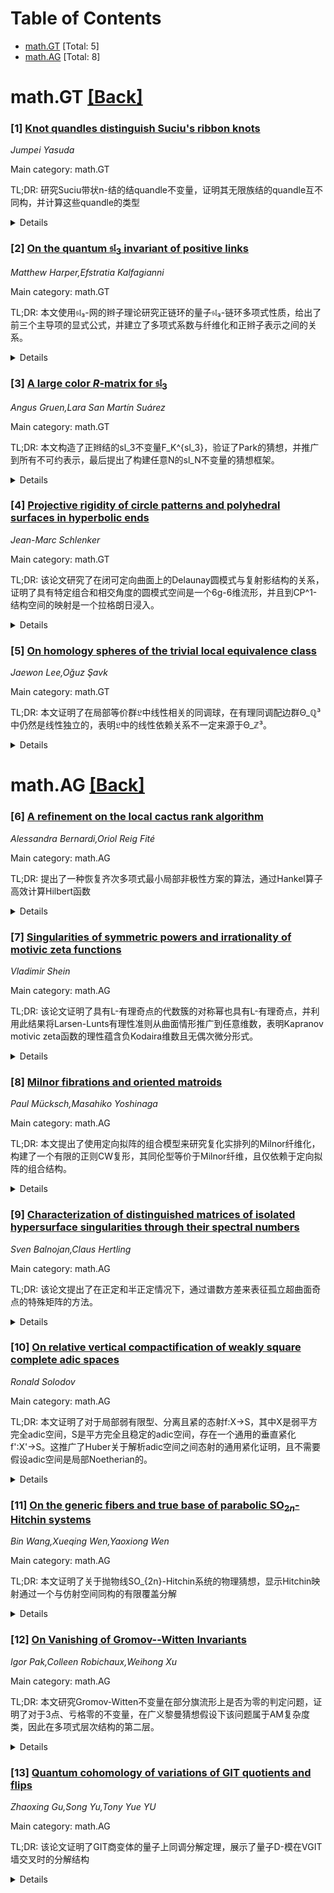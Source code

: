 <div id=toc></div>

# Table of Contents

- [math.GT](#math.GT) [Total: 5]
- [math.AG](#math.AG) [Total: 8]


<div id='math.GT'></div>

# math.GT [[Back]](#toc)

### [1] [Knot quandles distinguish Suciu's ribbon knots](https://arxiv.org/abs/2508.15129)
*Jumpei Yasuda*

Main category: math.GT

TL;DR: 研究Suciu带状n-结的结quandle不变量，证明其无限族结的quandle互不同构，并计算这些quandle的类型


<details>
  <summary>Details</summary>
Motivation: 虽然Suciu带状n-结的结群是同构的，但需要研究更精细的结quandle不变量来区分这些结

Method: 分析Suciu带状n-结的结quandle结构，通过数学证明展示其互不同构性，并计算quandle的类型

Result: 证明了Suciu带状n-结的结quandle是互不同构的，成功区分了具有同构结群的结，并计算出了这些quandle的具体类型

Conclusion: 结quandle作为比结群更精细的不变量，能够有效区分具有同构结群的结，为结分类提供了更强有力的工具

Abstract: The knot quandle is an invariant of $n$-knots. In this note, we study the
knot quandles of Suciu's ribbon $n$-knots, an infinite family of knots with
isomorphic knot groups. We prove that their knot quandles are mutually
non-isomorphic. Furthermore, we compute types of these quandles.

</details>


### [2] [On the quantum $\mathfrak{sl}_3$ invariant of positive links](https://arxiv.org/abs/2508.15153)
*Matthew Harper,Efstratia Kalfagianni*

Main category: math.GT

TL;DR: 本文使用𝔰𝔩₃-网的辫子理论研究正链环的量子𝔰𝔩₃-链环多项式性质，给出了前三个主导项的显式公式，并建立了多项式系数与纤维化和正辫子表示之间的关系。


<details>
  <summary>Details</summary>
Motivation: 研究正链环的量子𝔰𝔩₃-链环多项式的具体性质，特别是其前几个系数与链环的几何拓扑性质（如纤维化）和表示方式（如正辫子表示）之间的关系。

Method: 利用𝔰𝔩₃-网的辫子理论，通过分析正链环的正图表的图解量来推导量子多项式的前三个主导项的显式公式。

Result: 1. 给出了正链环量子𝔰𝔩₃-多项式前三个主导项的显式公式；2. 证明正链环是纤维化的当且仅当多项式第二系数等于1；3. 发现第三系数为正链环的正辫子表示提供了障碍。

Conclusion: 量子𝔰𝔩₃-链环多项式的前几个系数包含了丰富的拓扑信息，能够有效区分链环的纤维化性质和表示方式，为研究正链环的几何拓扑性质提供了新的代数工具。

Abstract: We use the skein theory of $\mathfrak{sl}_3$-webs to study the properties of
the quantum $\mathfrak{sl}_3$-link polynomial of positive links. We give
explicit formulae for the three leading terms of the polynomial on positive
links in terms of diagrammatic quantities of their positive diagrams. We show
that a positive link is fibered if and only the second coefficient of the
polynomial is equal to one. We also show that the third coefficient provides
obstructions to representing links by positive braids.

</details>


### [3] [A large color $R$-matrix for $\mathfrak{sl}_3$](https://arxiv.org/abs/2508.15171)
*Angus Gruen,Lara San Martín Suárez*

Main category: math.GT

TL;DR: 本文构造了正辫结的sl_3不变量F_K^{sl_3}，验证了Park的猜想，并推广到所有不可约表示，最后提出了构建任意N的sl_N不变量的猜想框架。


<details>
  <summary>Details</summary>
Motivation: 基于Gukov-Manolescu的早期工作和Park的猜想，需要为正辫结构造sl_3不变量，并推广到更一般的表示理论框架。

Method: 扩展第一作者关于sl_3对称表示不变量的结果，将其推广到所有不可约表示，从而构造出完整的F_K^{sl_3}不变量。

Result: 成功构造了F_K^{sl_3} ∈ ℤ[q,q⁻¹][[x,y]]，验证了Park的猜想，并为任意正辫结K提供了具体的不变量构造。

Conclusion: 建立了sl_3不变量的完整理论框架，并提出了构建任意sl_N不变量的猜想性方案，为后续研究指明了方向。

Abstract: We construct the invariant
$F_K^{\mathfrak{sl}_3}\in\mathbb{Z}[q,q^{-1}][[x,y]]$ for any positive braid
knot $K$, whose existence was conjectured by Park, building on earlier work of
Gukov--Manolescu. The main step in our work extends a result by the first
author on the invariant associated to symmetric representations of
$\mathfrak{sl}_3$ to all irreducible representations. We conclude with a
conjectural framework for constructing $F_K^{\mathfrak{sl}_N}$ for arbitrary
$N$.

</details>


### [4] [Projective rigidity of circle patterns and polyhedral surfaces in hyperbolic ends](https://arxiv.org/abs/2508.15339)
*Jean-Marc Schlenker*

Main category: math.GT

TL;DR: 该论文研究了在闭可定向曲面上的Delaunay圆模式与复射影结构的关系，证明了具有特定组合和相交角度的圆模式空间是一个6g-6维流形，并且到CP^1-结构空间的映射是一个拉格朗日浸入。


<details>
  <summary>Details</summary>
Motivation: 扩展Bonsante和Wolf关于圆填充的结果，研究更一般的Delaunay圆模式在复射影结构上的性质，通过双曲端中的理想多面体表面来重新表述问题。

Method: 使用理想多面体表面（顶点在无穷远处的表面）在双曲端中的几何表示，将圆之间的角度对应为二面角，并扩展到具有规定边长的理想多面体表面和其他类型的多面体表面。

Result: 证明了具有规定组合和相交角度的Delaunay圆模式空间是一个6g-6维流形，且到CP^1-结构空间的映射是拉格朗日浸入，这一结果可以推广到更一般的多面体表面情况。

Conclusion: 该研究成功扩展了圆填充的结果到更一般的Delaunay圆模式，并通过双曲几何的方法提供了统一的框架，为复射影结构和圆模式之间的关系提供了新的几何见解。

Abstract: Let $S$ be a closed, orientable surface of genus $g\geq 2$. We consider
Delaunay circle patterns on $S$ equipped with a complex projective structure.
We prove that the space of complex projective structures on $S$ equipped with a
Delaunay circle pattern of prescribed combinatorics and intersection angles is
a manifold of dimension $6g-6$, and that the forgetful map to the space $\cC_S$
of $\CP^1$-structures on $S$ is a Lagrangian immersion. This extends a recent
result of Bonsante and Wolf for circle packings.
  This statement, and its proof, are more conveniently stated in terms of ideal
polyhedral surfaces (surfaces with vertices at infinity) in hyperbolic ends,
with the angles between the circles corresponding to the dihedral angles. Seen
from this angle, we extend the statement to ideal polyhedral surfaces with
prescribed edge lengths (or induced metrics), and to other types of polyhedral
surfaces, either compact or hyperideal.

</details>


### [5] [On homology spheres of the trivial local equivalence class](https://arxiv.org/abs/2508.15384)
*Jaewon Lee,Oğuz Şavk*

Main category: math.GT

TL;DR: 本文证明了在局部等价群𝔏中线性相关的同调球，在有理同调配边群Θ_ℚ³中仍然是线性独立的，表明𝔏中的线性依赖关系不一定来源于Θ_ℤ³。


<details>
  <summary>Details</summary>
Motivation: 基于Hendricks、Manolescu和Zemke的局部等价群理论，以及Dai和Stoffregen的工作，发现在𝔏中存在Seifert纤维化球面的非平凡线性依赖关系，但不确定这种关系是否源自Θ_ℤ³。

Method: 使用Nozaki、Sato和Taniguchi发展的过滤瞬子Floer同调中的r_s不变量，分析同调球在线性依赖关系中的行为。

Result: 证明了无穷多个在𝔏中线性相关的同调球，在Θ_ℚ³中仍然是线性独立的，包括具有平凡Pin(2)-等变Seiberg-Witten Floer稳定同伦型局部等价类的同调球。

Conclusion: 𝔏中的线性依赖关系不一定反映Θ_ℤ³中的真实线性关系，表明这两个群结构存在本质差异。

Abstract: In the homology cobordism group $\Theta_{\mathbb{Z}}^3$, it is not known if
there is a non-trivial linear dependence between Seifert fibered spheres. Based
on involutive Heegaard Floer theory, Hendricks, Manolescu, and Zemke introduced
the local equivalence group $\mathfrak{I}$ with the homomorphism
$h:\Theta_{\mathbb{Z}}^3 \rightarrow \mathfrak{I}$. And it is possible to find
a non-trivial linear dependence between the image of Seifert fibered spheres in
$\mathfrak{I}$ using the work of Dai and Stoffregen. Therefore, it is
interesting to ask if such a linear dependence in $\mathfrak{I}$ originates
from $\Theta_{\mathbb{Z}}^3$. In this paper, we prove that this is not the case
in general. We show that infinitely many homology spheres linearly dependent in
$\mathfrak{I}$ are linearly independent even in the rational homology cobordism
group $\Theta_{\mathbb{Q}}^3$, by employing the $r_s$-invariants from the
filtered instanton Floer homology developed by Nozaki, Sato, and Taniguchi.
Moreover, these homology spheres include homology spheres of the trivial local
equivalence class of $\operatorname{Pin(2)}$-equivariant Seiberg--Witten Floer
stable homotopy type.

</details>


<div id='math.AG'></div>

# math.AG [[Back]](#toc)

### [6] [A refinement on the local cactus rank algorithm](https://arxiv.org/abs/2508.15062)
*Alessandra Bernardi,Oriol Reig Fité*

Main category: math.AG

TL;DR: 提出了一种恢复齐次多项式最小局部非极性方案的算法，通过Hankel算子高效计算Hilbert函数


<details>
  <summary>Details</summary>
Motivation: 研究齐次多项式的最小局部非极性方案恢复问题，旨在通过GAD分解或扩展来确定方案的socle度

Method: 使用Hankel算子高效计算Hilbert函数，为GAD分解和扩展情况提供构造性程序

Result: 开发了能够恢复最小局部非极性方案的算法，并实现了Hilbert函数的高效计算

Conclusion: 该算法成功解决了齐次多项式最小局部非极性方案的恢复问题，为GAD分解理论提供了有效的计算工具

Abstract: We present an algorithm to recover a minimal local apolar scheme to a
homogeneous polynomial $F$. The socle degree of the scheme determines whether
it is evinced by a Generalized Additive Decomposition (GAD) of $F$ or of an
extension. We give constructive procedures for both cases and compute the
Hilbert function efficiently via Hankel operators.

</details>


### [7] [Singularities of symmetric powers and irrationality of motivic zeta functions](https://arxiv.org/abs/2508.15065)
*Vladimir Shein*

Main category: math.AG

TL;DR: 该论文证明了具有L-有理奇点的代数簇的对称幂也具有L-有理奇点，并利用此结果将Larsen-Lunts有理性准则从曲面情形推广到任意维数，表明Kapranov motivic zeta函数的理性蕴含负Kodaira维数且无偶次微分形式。


<details>
  <summary>Details</summary>
Motivation: 扩展Larsen-Lunts有理性准则从曲面到任意维数，研究代数簇的对称幂的奇点性质与motivic zeta函数的有理性之间的关系。

Method: 使用Grothendieck环理论和Lefschetz类，证明具有L-有理奇点的代数簇的对称幂也具有相同性质，并应用于分析Kapranov motivic zeta函数的有理性条件。

Result: 证明了若代数簇具有L-有理奇点，则其所有对称幂也具有L-有理奇点；对于光滑复射影簇，motivic zeta函数的有理性蕴含负Kodaira维数且无偶次微分形式。

Conclusion: 成功将Larsen-Lunts准则推广到任意维数，建立了奇点性质、对称幂和motivic zeta函数有理性之间的深刻联系，为代数几何中的有理性问题提供了新的工具和视角。

Abstract: Let $K_0(\mathcal{V}_{K})$ be the Grothendieck ring of varieties over a field
$K$ of characteristic zero, and let $\mathbb{L} = [\mathbb{A}^1_{K}]$ denote
the Lefschetz class. We prove that if a $K$-variety has $\mathbb{L}$-rational
singularities, then all its symmetric powers also have $\mathbb{L}$-rational
singularities. We then use this result to show that, for a smooth complex
projective variety $X$ of dimension greater than one, the rationality of its
Kapranov motivic zeta function $Z(X, t)$ (viewed as a formal power series over
$K_0(\mathcal{V}_{K})$) implies that the Kodaira dimension of $X$ is negative
and that $X$ does not admit global nonzero differential forms of even degree.
This extends the irrationality part of the Larsen-Lunts rationality criterion
from the surface case to arbitrary dimension. We also discuss some applications
of these results.

</details>


### [8] [Milnor fibrations and oriented matroids](https://arxiv.org/abs/2508.15331)
*Paul Mücksch,Masahiko Yoshinaga*

Main category: math.AG

TL;DR: 本文提出了使用定向拟阵的组合模型来研究复化实排列的Milnor纤维化，构建了一个有限的正则CW复形，其同伦型等价于Milnor纤维，且仅依赖于定向拟阵的组合结构。


<details>
  <summary>Details</summary>
Motivation: 研究复化实排列的Milnor纤维化的组合结构，建立不依赖于可实性的一般定向拟阵的Milnor纤维化概念。

Method: 使用定向拟阵构建poset拟纤维化模型，通过对偶定向拟阵复形的自然细分得到Salvetti复形的细分，从而构造有限正则CW复形。

Result: 获得了与复化实排列Milnor纤维同伦等价的有限正则CW复形，证明Milnor纤维的同伦型仅由定向拟阵的组合结构决定。

Conclusion: 该工作为任意定向拟阵（无论是否可实）建立了组合Milnor纤维化的概念，扩展了Milnor纤维化的研究范围。

Abstract: We introduce a combinatorial model for the Milnor fibration of a complexified
real arrangement using oriented matroids. It is a poset quasi-fibration, a
notion recently introduced by the first author, whose domain is a subdivision
of the Salvetti complex stemming from a natural subdivision of the dual
oriented matroid complex. This yields a concrete finite regular CW complex
which is homotopy equivalent to the Milnor fiber of the complexified real
arrangement and implies that the homotopy type of the Milnor fiber of a
complexified real arrangement only depends on the underlying combinatorial
structure given by its oriented matroid. Moreover, our construction works for
any oriented matroid, disregarding realizability, so we obtain a notion of a
combinatorial Milnor fibration for any oriented matroid.

</details>


### [9] [Characterization of distinguished matrices of isolated hypersurface singularities through their spectral numbers](https://arxiv.org/abs/2508.15497)
*Sven Balnojan,Claus Hertling*

Main category: math.AG

TL;DR: 该论文提出了在正定和半正定情况下，通过谱数方差来表征孤立超曲面奇点的特殊矩阵的方法。


<details>
  <summary>Details</summary>
Motivation: 孤立超曲面奇点具有特殊的Milnor格基和上三角整矩阵（称为特殊矩阵），这些矩阵构成辫子群和符号变化群的轨道。研究旨在从所有上三角整矩阵中识别出奇点的特殊矩阵。

Method: 利用谱数方差作为特征化工具，在正定和半正定情况下进行分析，并运用ADE根格理论。在半正定情况下，还使用了关于Weyl群元素非约化表示的结果。

Result: 该方法在正定和半正定情况下成功实现了对奇点特殊矩阵的特征化。

Conclusion: 谱数方差是识别孤立超曲面奇点特殊矩阵的有效特征，ADE根格在这一分析中起到关键作用，特别是在半正定情况下需要Weyl群的非约化表示理论。

Abstract: Isolated hypersurface singularities come equipped with distinguished bases of
their Milnor lattices and with upper triangular integral matrices, which are
called here distinguished matrices. These matrices form an orbit of a braid
group and a sign change group. This paper proposes to characterize the
distinguished matrices of singularities within all upper triangular integral
matrices in terms of the variance of certain spectral numbers. It succeeds in
the positive definite and the positive semidefinite cases. The ADE root
lattices are crucial. In the semidefinite cases, results on non-reduced
presentations of Weyl group elements are used.

</details>


### [10] [On relative vertical compactification of weakly square complete adic spaces](https://arxiv.org/abs/2508.15707)
*Ronald Solodov*

Main category: math.AG

TL;DR: 本文证明了对于局部弱有限型、分离且紧的态射f:X→S，其中X是弱平方完全adic空间，S是平方完全且稳定的adic空间，存在一个通用的垂直紧化f':X'→S。这推广了Huber关于解析adic空间之间态射的通用紧化证明，且不需要假设adic空间是局部Noetherian的。


<details>
  <summary>Details</summary>
Motivation: 推广Huber的通用紧化定理，消除对局部Noetherian条件的依赖，为更一般的adic空间提供紧化构造。

Method: 使用弱平方完全和平方完全稳定的adic空间概念，构造通用的垂直紧化f':X'→S，并在第四部分给出显式简单的构造方法。

Result: 成功证明了在更一般的条件下（无需局部Noetherian假设）存在通用垂直紧化，扩展了Huber定理的应用范围。

Conclusion: 该研究提供了adic空间态射紧化的更一般理论框架，简化了构造方法，为相关领域的研究提供了新的工具和视角。

Abstract: We prove for a morphism $f \colon X \rightarrow S$ locally of $^+$weakly
finite type, separated and taut, where $X$ is a weakly square complete adic
space and $S$ a square complete and stable adic space, there exists a universal
vertical compactification $f' \colon X' \rightarrow S$. This provides a
generalized version of Huber's proof of universal compactification of morphisms
between analytic adic spaces. Notably, we will see that for the
compactification, it is not necessary to assume that the adic spaces are
locally Noetherian. In the fourth section we give an explicit and simple
construction of $X'$.

</details>


### [11] [On the generic fibers and true base of parabolic $\mathrm{SO}_{2n}$-Hitchin systems](https://arxiv.org/abs/2508.15714)
*Bin Wang,Xueqing Wen,Yaoxiong Wen*

Main category: math.AG

TL;DR: 本文证明了关于抛物线SO_{2n}-Hitchin系统的物理猜想，显示Hitchin映射通过一个与仿射空间同构的有限覆盖分解


<details>
  <summary>Details</summary>
Motivation: 验证物理猜想，研究抛物线SO_{2n}-Hitchin系统的结构特性，特别是Hitchin映射的分解性质

Method: 首先证明一般Hitchin纤维是不连通的，分量数量由广义Springer映射的度决定；然后显式构造覆盖；引入并研究新的一类模空间——剩余幂零Hitchin系统

Result: 成功构造了与仿射空间同构的有限覆盖，揭示了Hitchin纤维的自对偶性与特殊幂零轨道之间的有趣联系

Conclusion: 该研究不仅证实了物理猜想，还为Hitchin系统的几何结构提供了新的见解，特别是在纤维连通性和自对偶性方面

Abstract: In this paper, we confirm a physical conjecture regarding the parabolic
$\mathrm{SO}_{2n}$-Hitchin system, showing that Hitchin map factors through a
finite cover of the Hitchin base that is isomorphic to an affine space. We
first show that the generic Hitchin fiber is disconnected, with the number of
components determined by the degree of the generalized Springer map, and then
construct the cover explicitly. To this end, we introduce and study a new class
of moduli spaces, termed \emph{residually nilpotent Hitchin systems}, and
analyze their generic Hitchin fibers. Furthermore, we uncover an interesting
connection between self-duality of the generic Hitchin fiber and special
nilpotent orbits.

</details>


### [12] [On Vanishing of Gromov--Witten Invariants](https://arxiv.org/abs/2508.15715)
*Igor Pak,Colleen Robichaux,Weihong Xu*

Main category: math.AG

TL;DR: 本文研究Gromov-Witten不变量在部分旗流形上是否为零的判定问题，证明了对于3点、亏格零的不变量，在广义黎曼猜想假设下该问题属于AM复杂度类，因此在多项式层次结构的第二层。


<details>
  <summary>Details</summary>
Motivation: 研究Gromov-Witten不变量计算问题的计算复杂性，特别是判定这些不变量是否为零的问题，这对于理解代数几何和数学物理中的相关计算问题具有重要意义。

Method: 通过将定义方程转化为显式的多项式方程组，并扩展参数化希尔伯特零点定理来获得核心归约，从而将问题转化为代数几何中的多项式系统求解问题。

Result: 证明了在广义黎曼猜想(GRH)假设下，3点、亏格零Gromov-Witten不变量的零判定问题属于AM复杂度类，因此位于多项式层次结构PH的第二层。

Conclusion: 该工作建立了代数几何中Gromov-Witten不变量计算问题与计算复杂性理论之间的联系，为这类问题的计算复杂性分类提供了重要结果，并展示了代数几何方法在复杂性理论中的应用。

Abstract: We consider the decision problem of whether a particular Gromov--Witten
invariant on a partial flag variety is zero. We prove that for the $3$-pointed,
genus zero invariants, this problem is in the complexity class ${\sf AM}$
assuming the Generalized Riemann Hypothesis (GRH), and therefore lies in the
second level of polynomial hierarchy ${\sf PH}$.
  For the proof, we construct an explicit system of polynomial equations
through a translation of the defining equations. We also need to prove an
extension of the Parametric Hilbert's Nullstellensatz to obtain our central
reduction.

</details>


### [13] [Quantum cohomology of variations of GIT quotients and flips](https://arxiv.org/abs/2508.15770)
*Zhaoxing Gu,Song Yu,Tony Yue YU*

Main category: math.AG

TL;DR: 该论文证明了GIT商变体的量子上同调分解定理，展示了量子D-模在VGIT墙交叉时的分解结构


<details>
  <summary>Details</summary>
Motivation: 研究GIT商变体的量子上同调结构，特别是VGIT墙交叉时的分解性质，为双有理几何中的标准翻转局部模型提供理论基础

Method: 使用约化群G和简单G-VGIT墙交叉X_- ⇢ X_+，通过墙S来分解量子D-模

Result: 证明了X_-的量子D-模可以分解为X_+的量子D-模和S的量子D-模的直和

Conclusion: 该分解定理可应用于双有理几何中标准翻转局部模型的量子上同调分解，为相关几何结构提供了重要工具

Abstract: We prove a decomposition theorem for the quantum cohomology of variations of
GIT quotients. More precisely, for any reductive group $G$ and a simple
$G$-VGIT wall-crossing $X_- \dashrightarrow X_+$ with a wall $S$, we show that
the quantum $D$-module of $X_-$ can be decomposed into a direct sum of that of
$X_+$ and copies of that of $S$. As an application, we obtain a decomposition
theorem for the quantum cohomology of local models of standard flips in
birational geometry.

</details>
